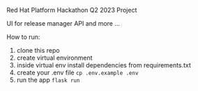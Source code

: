 Red Hat Platform Hackathon Q2 2023 Project

UI for release manager API and more ...

How to run:

1. clone this repo
2. create virtual environment
3. inside virtual env install dependencies from requirements.txt
4. create your .env file `cp .env.example .env`
5. run the app `flask run`